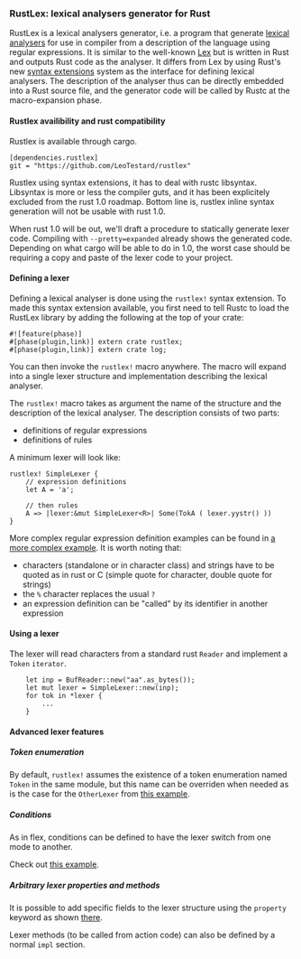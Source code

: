 ### RustLex: lexical analysers generator for Rust

RustLex is a lexical analysers generator, i.e. a program that generate [lexical analysers](http://en.wikipedia.org/wiki/Lexical_analysis) for use in compiler from a description of the language using regular expressions. It is similar to the well-known [Lex](http://en.wikipedia.org/wiki/Lex_(software)) but is written in Rust and outputs Rust code as the analyser.
It differs from Lex by using Rust's new [syntax extensions]() system as the interface for defining lexical analysers. The description of the analyser thus can be directly embedded into a Rust source file, and the generator code will be called by Rustc at the macro-expansion phase.

#### Rustlex availibility and rust compatibility

Rustlex is available through cargo.

```
[dependencies.rustlex]
git = "https://github.com/LeoTestard/rustlex"
```

Rustlex using syntax extensions, it has to deal with rustc libsyntax. Libsyntax is more or less the compiler guts, and it has been explicitely excluded from the rust 1.0 roadmap. Bottom line is, rustlex inline syntax generation will not be usable with rust 1.0.

When rust 1.0 will be out, we'll draft a procedure to statically generate lexer code. Compiling with `--pretty=expanded` already shows the generated code. Depending on what cargo will be able to do in 1.0, the worst case should be requiring a copy and paste of the lexer code to your project.

#### Defining a lexer

Defining a lexical analyser is done using the `rustlex!` syntax extension. To made this syntax extension available, you first need to tell Rustc to load the RustLex library by adding the following at the top of your crate:

```
#![feature(phase)]
#[phase(plugin,link)] extern crate rustlex;
#[phase(plugin,link)] extern crate log;
```

You can then invoke the `rustlex!` macro anywhere. The macro will expand into a single lexer structure and implementation describing the lexical analyser.

The `rustlex!` macro takes as argument the name of the structure and the description of the lexical analyser. The description consists of two parts:
* definitions of regular expressions
* definitions of rules

A minimum lexer will look like:

```
rustlex! SimpleLexer {
    // expression definitions
    let A = 'a';

    // then rules
    A => |lexer:&mut SimpleLexer<R>| Some(TokA ( lexer.yystr() ))
}
```

More complex regular expression definition examples can be found in [a more complex example](tests/complex.rs). It is worth noting that:
* characters (standalone or in character class) and strings have to be quoted as in rust or C (simple quote for character, double quote for strings)
* the `%` character replaces the usual `?`
* an expression definition can be "called" by its identifier in another expression

#### Using a lexer

The lexer will read characters from a standard rust `Reader` and implement a `Token` `iterator`.

```
    let inp = BufReader::new("aa".as_bytes());
    let mut lexer = SimpleLexer::new(inp);
    for tok in *lexer {
        ...
    }
```

#### Advanced lexer features

##### Token enumeration

By default, `rustlex!` assumes the existence of a token enumeration named `Token` in the same module, but this name can be overriden when needed as is the case for the `OtherLexer` from [this example](tests/simple.rs).

##### Conditions

As in flex, conditions can be defined to have the lexer switch from one mode to another.

Check out [this example](tests/condition.rs).

##### Arbitrary lexer properties and methods

It is possible to add specific fields to the lexer structure using the `property` keyword as shown [there](tests/properties.rs).

Lexer methods (to be called from action code) can also be defined by a normal `impl` section.
